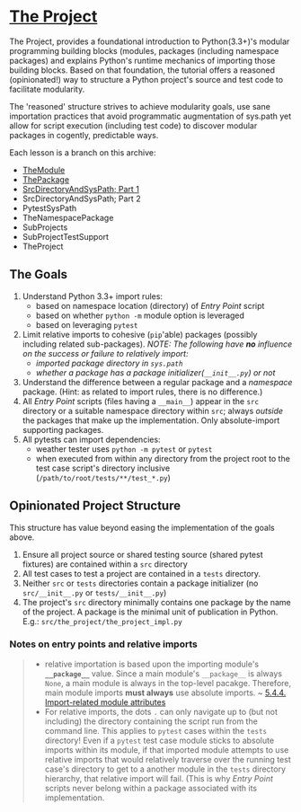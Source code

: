 # [The Project]

[The Project]: #the-project

The Project, provides a foundational introduction to Python(3.3+)'s
modular programming building blocks (modules, packages (including
namespace packages) and explains Python's runtime mechanics of importing
those building blocks. Based on that foundation, the tutorial offers a
reasoned (opinionated!) way to structure a Python project's source and
test code to facilitate modularity.

The 'reasoned' structure strives to achieve modularity goals, use sane
importation practices that avoid programmatic augmentation of sys.path
yet allow for script execution (including test code) to discover modular
packages in cogently, predictable ways.

Each lesson is a branch on this archive:

- [TheModule](./TheModule.md)
- [ThePackage](./ThePackage.md)
- [SrcDirectoryAndSysPath; Part 1](./SrcDirectoryAndSysPath.md)
- SrcDirectoryAndSysPath; Part 2
- PytestSysPath
- TheNamespacePackage
- SubProjects
- SubProjectTestSupport
- TheProject

## The Goals

[The Goals]: #the-goals

1. Understand Python 3.3+ import rules:
   - based on namespace location (directory) of _Entry Point_ script
   - based on whether `python -m` module option is leveraged
   - based on leveraging `pytest`
2. Limit relative imports to cohesive (`pip`'able) packages (possibly
   including related sub-packages). _NOTE: The following have **no**
   influence on the success or failure to relatively import:_
   * _imported package directory in `sys.path`_
   * _whether a package has a package initializer(`__init__.py`) or
     not_
3. Understand the difference between a regular package and a _namespace_
   package. (Hint: as related to import rules, there is no difference.)
4. All _Entry Point_ scripts (files having a `__main__`) appear in the
   `src` directory or a suitable namespace directory within `src`;
   always _outside_ the packages that make up the implementation. Only
   absolute-import supporting packages.
5. All pytests can import dependencies:
   - weather tester uses `python -m pytest` or `pytest`
   - when executed from within any directory from the project root to
     the test case script's directory inclusive
     (`/path/to/root/tests/**/test_*.py`)

## Opinionated Project Structure

This structure has value beyond easing the implementation of the goals
above.

1. Ensure all project source or shared testing source (shared pytest
   fixtures) are contained within a `src` directory
2. All test cases to test a project are contained in a `tests`
   directory.
3. Neither `src` or `tests` directories contain a package initializer
   (no `src/__init__.py` or `tests/__init__.py`)
4. The project's `src` directory minimally contains one package by the
   name of the project. A package is the minimal unit of publication in
   Python. E.g.: `src/the_project/the_project_impl.py`


### Notes on entry points and relative imports

> * relative importation is based upon the importing module's
>   **`__package__`** value. Since a main module's `__package__` is
>   always `None`, a main module is always in the top-level pacakge.
>   Therefore, main module imports **must always** use absolute imports.
>   ~
>   [5.4.4. Import-related module attributes](https://docs.python.org/3/reference/import.html#__package__)
> * For relative imports, the dots `.` can only navigate up to (but not
>   including) the directory containing the script run from the command
>   line. This applies to `pytest` cases within the `tests` directory!
>   Even if a `pytest` test case module sticks to absolute imports
>   within its module, if that imported module attempts to use relative
>   imports that would relatively traverse over the running test case's
>   directory to get to a another module in the `tests` directory
>   hierarchy, that relative import will fail. (This is why _Entry
>   Point_ scripts never belong within a package associated with its
>   implementation.

